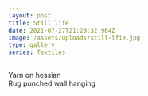 ```yaml
---
layout: post
title: Still life
date: 2021-07-27T21:20:32.964Z
image: /assets/uploads/still-lfie.jpg
type: gallery
series: Textiles
---
```

Yarn on hessian\
Rug punched wall hanging
